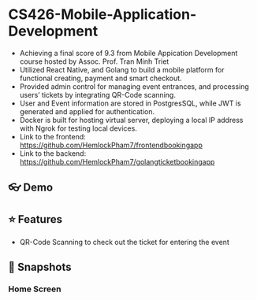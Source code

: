 # CS426-Mobile-Application-Development
- Achieving a final score of 9.3 from Mobile Appication Development course hosted by Assoc. Prof. Tran Minh Triet
- Utilized React Native, and Golang to build a mobile platform for functional creating, payment and smart checkout.
- Provided admin control for managing event entrances, and processing users’ tickets by integrating QR-Code scanning.
- User and Event information are stored in PostgresSQL, while JWT is generated and applied for authentication.
- Docker is built for hosting virtual server, deploying a local IP address with Ngrok for testing local devices.
- Link to the frontend: https://github.com/HemlockPham7/frontendbookingapp
- Link to the backend: https://github.com/HemlockPham7/golangticketbookingapp

## 👓 Demo

## ⭐ Features
- QR-Code Scanning to check out the ticket for entering the event


## 📸 Snapshots
### Home Screen

